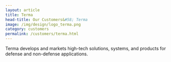 ```yaml
---
layout: article
title: Terma
head-title: Our Customers&#58; Terma
image: /img/design/logo_terma.png
category: customers
permalink: /customers/terma.html
---
```


Terma develops and markets high-tech solutions, systems, and products
for defense and non-defense applications.

